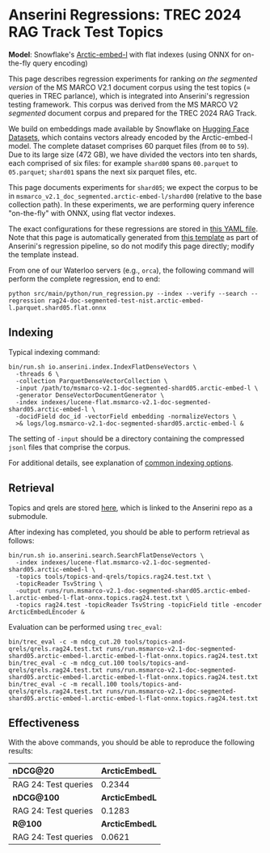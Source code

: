 # Anserini Regressions: TREC 2024 RAG Track Test Topics

**Model**: Snowflake's [Arctic-embed-l](https://huggingface.co/Snowflake/snowflake-arctic-embed-l) with flat indexes (using ONNX for on-the-fly query encoding)

This page describes regression experiments for ranking _on the segmented version_ of the MS MARCO V2.1 document corpus using the test topics (= queries in TREC parlance), which is integrated into Anserini's regression testing framework.
This corpus was derived from the MS MARCO V2 _segmented_ document corpus and prepared for the TREC 2024 RAG Track.

We build on embeddings made available by Snowflake on [Hugging Face Datasets](https://huggingface.co/datasets/Snowflake/msmarco-v2.1-snowflake-arctic-embed-l), which contains vectors already encoded by the Arctic-embed-l model.
The complete dataset comprises 60 parquet files (from `00` to `59`).
Due to its large size (472 GB), we have divided the vectors into ten shards, each comprised of six files:
for example `shard00` spans `00.parquet` to `05.parquet`; `shard01` spans the next six parquet files, etc.

This page documents experiments for `shard05`; we expect the corpus to be in `msmarco_v2.1_doc_segmented.arctic-embed-l/shard00` (relative to the base collection path).
In these experiments, we are performing query inference "on-the-fly" with ONNX, using flat vector indexes.

The exact configurations for these regressions are stored in [this YAML file](../../src/main/resources/regression/rag24-doc-segmented-test-nist.arctic-embed-l.parquet.shard05.flat.onnx.yaml).
Note that this page is automatically generated from [this template](../../src/main/resources/docgen/templates/rag24-doc-segmented-test-nist.arctic-embed-l.parquet.shard05.flat.onnx.template) as part of Anserini's regression pipeline, so do not modify this page directly; modify the template instead.

From one of our Waterloo servers (e.g., `orca`), the following command will perform the complete regression, end to end:

```
python src/main/python/run_regression.py --index --verify --search --regression rag24-doc-segmented-test-nist.arctic-embed-l.parquet.shard05.flat.onnx
```

## Indexing

Typical indexing command:

```
bin/run.sh io.anserini.index.IndexFlatDenseVectors \
  -threads 6 \
  -collection ParquetDenseVectorCollection \
  -input /path/to/msmarco-v2.1-doc-segmented-shard05.arctic-embed-l \
  -generator DenseVectorDocumentGenerator \
  -index indexes/lucene-flat.msmarco-v2.1-doc-segmented-shard05.arctic-embed-l \
  -docidField doc_id -vectorField embedding -normalizeVectors \
  >& logs/log.msmarco-v2.1-doc-segmented-shard05.arctic-embed-l &
```

The setting of `-input` should be a directory containing the compressed `jsonl` files that comprise the corpus.

For additional details, see explanation of [common indexing options](../../docs/common-indexing-options.md).

## Retrieval

Topics and qrels are stored [here](https://github.com/castorini/anserini-tools/tree/master/topics-and-qrels), which is linked to the Anserini repo as a submodule.

After indexing has completed, you should be able to perform retrieval as follows:

```
bin/run.sh io.anserini.search.SearchFlatDenseVectors \
  -index indexes/lucene-flat.msmarco-v2.1-doc-segmented-shard05.arctic-embed-l \
  -topics tools/topics-and-qrels/topics.rag24.test.txt \
  -topicReader TsvString \
  -output runs/run.msmarco-v2.1-doc-segmented-shard05.arctic-embed-l.arctic-embed-l-flat-onnx.topics.rag24.test.txt \
  -topics rag24.test -topicReader TsvString -topicField title -encoder ArcticEmbedLEncoder &
```

Evaluation can be performed using `trec_eval`:

```
bin/trec_eval -c -m ndcg_cut.20 tools/topics-and-qrels/qrels.rag24.test.txt runs/run.msmarco-v2.1-doc-segmented-shard05.arctic-embed-l.arctic-embed-l-flat-onnx.topics.rag24.test.txt
bin/trec_eval -c -m ndcg_cut.100 tools/topics-and-qrels/qrels.rag24.test.txt runs/run.msmarco-v2.1-doc-segmented-shard05.arctic-embed-l.arctic-embed-l-flat-onnx.topics.rag24.test.txt
bin/trec_eval -c -m recall.100 tools/topics-and-qrels/qrels.rag24.test.txt runs/run.msmarco-v2.1-doc-segmented-shard05.arctic-embed-l.arctic-embed-l-flat-onnx.topics.rag24.test.txt
```

## Effectiveness

With the above commands, you should be able to reproduce the following results:

| **nDCG@20**                                                                                                  | **ArcticEmbedL**|
|:-------------------------------------------------------------------------------------------------------------|-----------|
| RAG 24: Test queries                                                                                         | 0.2344    |
| **nDCG@100**                                                                                                 | **ArcticEmbedL**|
| RAG 24: Test queries                                                                                         | 0.1283    |
| **R@100**                                                                                                    | **ArcticEmbedL**|
| RAG 24: Test queries                                                                                         | 0.0621    |

